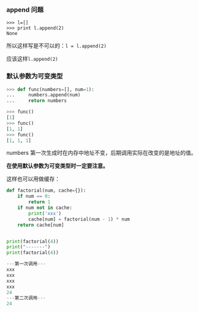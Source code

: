 

### append 问题

```
>>> l=[]
>>> print l.append(2)
None
```

所以这样写是不可以的：`l = l.append(2)`

应该这样`l.append(2)`



### 默认参数为可变类型

```python
>>> def func(numbers=[], num=1):
...     numbers.append(num)
...     return numbers

>>> func()
[1]
>>> func()
[1, 1]
>>> func()
[1, 1, 1]
```

numbers 第一次生成时在内存中地址不变，后期调用实际在改变的是地址的值。

**在使用默认参数为可变类型时一定要注意。**

这样也可以用做缓存：

```python
def factorial(num, cache={}):
    if num == 0:
        return 1
    if num not in cache:
        print('xxx')
        cache[num] = factorial(num - 1) * num
    return cache[num]


print(factorial(4))
print("-------")
print(factorial(4))

---第一次调用---
xxx
xxx
xxx
xxx
24
---第二次调用---
24
```

